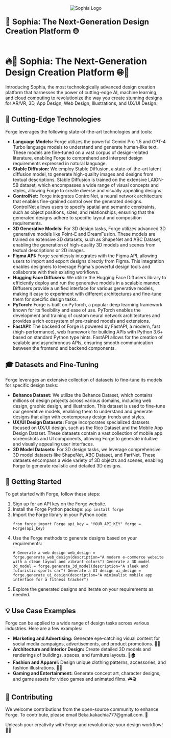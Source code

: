 <div style="display: flex; justify-content: center; align-items: center; flex-direction: column;"> <div style="display: flex; justify-content: center; align-items: center; flex-direction: column;"> <img src="https://i.imghippo.com/files/0xEtn1712958293.png" alt="Sophia Logo" style="max-width: 100px;"> <p style="font-size: 24px; font-weight: bold; margin-top: 20px;">🎨 Sophia: The Next-Generation Design Creation Platform 🌐</p> </div> </div>

<h1>🔥🎨 Sophia: The Next-Generation Design Creation Platform 🌐🎥</h1>

<p>Introducing Sophia, the most technologically advanced design creation platform that harnesses the power of cutting-edge AI, machine learning, and cloud computing to revolutionize the way you create stunning designs for AR/VR, 3D, App Design, Web Design, Illustrations, and UX/UI Design.</p>
<h2>🌟 Cutting-Edge Technologies</h2>
<p>Forge leverages the following state-of-the-art technologies and tools:</p>
<ul>
  <li><strong>Language Models:</strong> Forge utilizes the powerful Gemini Pro 1.5 and GPT-4 Turbo language models to understand and generate human-like text. These models are fine-tuned on a vast corpus of design-related literature, enabling Forge to comprehend and interpret design requirements expressed in natural language.</li>
  <li><strong>Stable Diffusion:</strong> We employ Stable Diffusion, a state-of-the-art latent diffusion model, to generate high-quality images and designs from textual descriptions. Stable Diffusion is trained on the extensive LAION-5B dataset, which encompasses a wide range of visual concepts and styles, allowing Forge to create diverse and visually appealing designs.</li>
  <li><strong>ControlNet:</strong> Forge integrates ControlNet, a neural network architecture that enables fine-grained control over the generated designs. ControlNet allows users to specify spatial and semantic constraints, such as object positions, sizes, and relationships, ensuring that the generated designs adhere to specific layout and composition requirements.</li>
  <li><strong>3D Generative Models:</strong> For 3D design tasks, Forge utilizes advanced 3D generative models like Point-E and DreamFusion. These models are trained on extensive 3D datasets, such as ShapeNet and ABC Dataset, enabling the generation of high-quality 3D models and scenes from textual descriptions or 2D images.</li>
  <li><strong>Figma API:</strong> Forge seamlessly integrates with the Figma API, allowing users to import and export designs directly from Figma. This integration enables designers to leverage Figma's powerful design tools and collaborate with their existing workflows.</li>
  <li><strong>Hugging Face Diffusers:</strong> We utilize the Hugging Face Diffusers library to efficiently deploy and run the generative models in a scalable manner. Diffusers provide a unified interface for various generative models, making it easy to experiment with different architectures and fine-tune them for specific design tasks.</li>
  <li><strong>PyTorch:</strong> Forge is built on PyTorch, a popular deep learning framework known for its flexibility and ease of use. PyTorch enables the development and training of custom neural network architectures and provides a rich ecosystem of pre-trained models and extensions.</li>
  <li><strong>FastAPI:</strong> The backend of Forge is powered by FastAPI, a modern, fast (high-performance), web framework for building APIs with Python 3.6+ based on standard Python type hints. FastAPI allows for the creation of scalable and asynchronous APIs, ensuring smooth communication between the frontend and backend components.</li>
</ul>
<h2>🎓 Datasets and Fine-Tuning</h2>
<p>Forge leverages an extensive collection of datasets to fine-tune its models for specific design tasks:</p>
<ul>
  <li><strong>Behance Dataset:</strong> We utilize the Behance Dataset, which contains millions of design projects across various domains, including web design, graphic design, and illustration. This dataset is used to fine-tune our generative models, enabling them to understand and generate designs that align with contemporary design trends and styles.</li>
  <li><strong>UX/UI Design Datasets:</strong> Forge incorporates specialized datasets focused on UX/UI design, such as the Rico Dataset and the Mobile App Design Dataset. These datasets contain a vast collection of mobile app screenshots and UI components, allowing Forge to generate intuitive and visually appealing user interfaces.</li>
  <li><strong>3D Model Datasets:</strong> For 3D design tasks, we leverage comprehensive 3D model datasets like ShapeNet, ABC Dataset, and PartNet. These datasets encompass a wide variety of 3D objects and scenes, enabling Forge to generate realistic and detailed 3D designs.</li>
</ul>
<h2>🚀 Getting Started</h2>
<p>To get started with Forge, follow these steps:</p>
<ol>
  <li>Sign up for an API key on the Forge website.</li>
  <li>Install the Forge Python package: <code>pip install forge</code></li>
  <li>Import the Forge library in your Python code: <pre><code>from forge import Forge api_key = "YOUR_API_KEY" forge = Forge(api_key)</code></pre></li>
  <li>Use the Forge methods to generate designs based on your requirements: <pre><code># Generate a web design web_design = forge.generate_web_design(description="A modern e-commerce website with a clean layout and vibrant colors") Generate a 3D model 3d_model = forge.generate_3d_model(description="A sleek and futuristic sports car") Generate a UI design ui_design = forge.generate_ui_design(description="A minimalist mobile app interface for a fitness tracker")</code></pre></li>
  <li>Explore the generated designs and iterate on your requirements as needed.</li>
</ol>
<h2>💡 Use Case Examples</h2>
<p>Forge can be applied to a wide range of design tasks across various industries. Here are a few examples:</p>
<ul>
  <li><strong>Marketing and Advertising:</strong> Generate eye-catching visual content for social media campaigns, advertisements, and product promotions. 📣🎨</li>
  <li><strong>Architecture and Interior Design:</strong> Create detailed 3D models and renderings of buildings, spaces, and furniture layouts. 🏰🏠</li>
  <li><strong>Fashion and Apparel:</strong> Design unique clothing patterns, accessories, and fashion illustrations. 👗👜</li>
  <li><strong>Gaming and Entertainment:</strong> Generate concept art, character designs, and game assets for video games and animated films. 🎮🎬</li>
</ul>
<h2>🤝 Contributing</h2>
<p>We welcome contributions from the open-source community to enhance Forge. To contribute, please email Beka.kakachia777@gmail.com. 🙌</p>
<p>Unleash your creativity with Forge and revolutionize your design workflow! 🎨✨</p>
